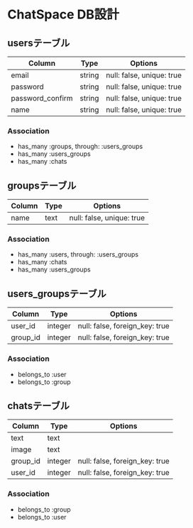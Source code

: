 # ChatSpace DB設計
## usersテーブル
|Column|Type|Options|
|------|----|-------|
|email|string|null: false, unique: true|
|password|string|null: false, unique: true|
|password_confirm|string|null: false, unique: true|
|name|string|null: false, unique: true|
### Association
- has_many :groups,  through:  :users_groups
- has_many :users_groups
- has_many :chats

## groupsテーブル
|Column|Type|Options|
|------|----|-------|
|name|text|null: false, unique: true|
### Association
- has_many :users,  through:  :users_groups
- has_many :chats
- has_many :users_groups

## users_groupsテーブル
|Column|Type|Options|
|------|----|-------|
|user_id|integer|null: false, foreign_key: true|
|group_id|integer|null: false, foreign_key: true|
### Association
- belongs_to :user
- belongs_to :group

## chatsテーブル
|Column|Type|Options|
|------|----|-------|
|text|text|
|image|text|
|group_id|integer|null: false, foreign_key: true|
|user_id|integer|null: false, foreign_key: true|
### Association
- belongs_to :group
- belongs_to :user